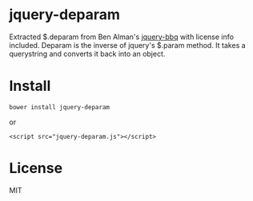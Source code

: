 jquery-deparam
==============

Extracted $.deparam from Ben Alman's [jquery-bbq](https://github.com/cowboy/jquery-bbq/) with license info included.  Deparam is the inverse of jquery's $.param method.  It takes a querystring and converts it back into an object.

Install
==============
```
bower install jquery-deparam
```
or
```
<script src="jquery-deparam.js"></script>
```

License
===============
MIT
